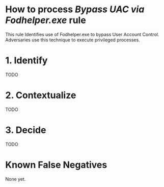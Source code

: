 # How to process *Bypass UAC via Fodhelper.exe* rule
This rule Identifies use of Fodhelper.exe to bypass User Account Control. Adversaries use this technique to execute privileged processes.

# 1. Identify
TODO

# 2. Contextualize
TODO

# 3. Decide
TODO

# Known False Negatives
None yet.
